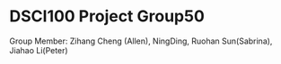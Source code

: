 # DSCI100 Project Group50 

Group Member: Zihang Cheng (Allen), NingDing, Ruohan Sun(Sabrina), Jiahao Li(Peter)